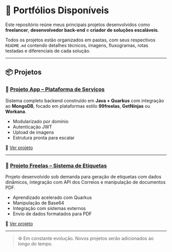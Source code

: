 # 📁 Portfólios Disponíveis

Este repositório reúne meus principais projetos desenvolvidos como **freelancer**, **desenvolvedor back-end** e **criador de soluções escaláveis**.

Todos os projetos estão organizados em pastas, com seus respectivos `README.md` contendo detalhes técnicos, imagens, fluxogramas, rotas testadas e diferenciais de cada solução.

---

## 📦 Projetos

### 🚀 [Projeto App – Plataforma de Serviços](./projeto-app/README.md)

Sistema completo backend construído em **Java + Quarkus** com integração ao **MongoDB**, focado em plataformas estilo **99freelas**, **GetNinjas** ou **Workana**.

- Modularizado por domínio
- Autenticação JWT
- Upload de imagens
- Estrutura pronta para escalar

📂 [Ver projeto](./projeto-app/README.md)

---

### 🧾 [Projeto Freelas – Sistema de Etiquetas](./projeto-freelas-etiqueta/README.md)

Projeto desenvolvido sob demanda para geração de etiquetas com dados dinâmicos, integração com API dos Correios e manipulação de documentos PDF.

- Aprendizado acelerado com Quarkus
- Manipulação de Base64
- Integração com sistemas externos
- Envio de dados formatados para PDF

📂 [Ver projeto](./projeto-freelas-etiqueta/README.md)

---

> ⚙️ Em constante evolução. Novos projetos serão adicionados ao longo do tempo.